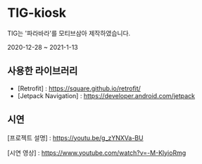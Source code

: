 # TIG-kiosk
TIG는 '파라바라'를 모티브삼아 제작하였습니다.

2020-12-28 ~ 2021-1-13
## 사용한 라이브러리
* [Retrofit] : https://square.github.io/retrofit/
* [Jetpack Navigation] : https://developer.android.com/jetpack
## 시연
[프로젝트 설명] : https://youtu.be/g_zYNXVa-BU

[시연 영상] : https://www.youtube.com/watch?v=-M-KlyioRmg
